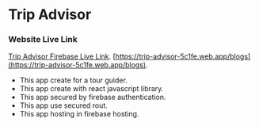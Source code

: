 # Trip Advisor

### Website Live Link
[Trip Advisor Firebase Live Link](https://trip-advisor-5c1fe.web.app/blogs).
[https://trip-advisor-5c1fe.web.app/blogs](https://trip-advisor-5c1fe.web.app/blogs).

* This app create for a tour guider.
* This app create with react javascript library.
* This app secured by firebase authentication.
* This app use secured rout.
* This app hosting in firebase hosting.